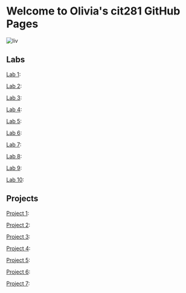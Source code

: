 # Welcome to Olivia's cit281 GitHub Pages

![liv]()

## Labs

[Lab 1](https://liv-edi.github.io/lab1/): 

[Lab 2](https://liv-edi.github.io/lab2/):

[Lab 3](https://liv-edi.github.io/lab3/):

[Lab 4](https://liv-edi.github.io/lab4/):

[Lab 5](https://liv-edi.github.io/lab5/):

[Lab 6](https://liv-edi.github.io/lab6/):

[Lab 7](https://liv-edi.github.io/lab7/):

[Lab 8](https://liv-edi.github.io/lab8/):

[Lab 9](https://liv-edi.github.io/lab9/):

[Lab 10](https://liv-edi.github.io/lab10/):

## Projects

[Project 1](https://liv-edi.github.io/Project1/):

[Project 2](https://liv-edi.github.io/Project2/):

[Project 3](https://liv-edi.github.io/Project3/):

[Project 4](https://liv-edi.github.io/Project4/):

[Project 5](https://liv-edi.github.io/Project5/):

[Project 6](https://liv-edi.github.io/Project6/):

[Project 7](https://liv-edi.github.io/Project7/):
